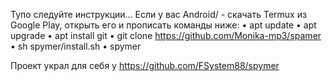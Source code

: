 Тупо следуйте инструкции...
Если у вас Android/ - скачать Termux из Google Play, открыть его и прописать команды ниже:
• apt update
• apt upgrade
• apt install git
• git clone https://github.com/Monika-mp3/spamer
• sh spymer/install.sh
• spymer





Проект украл для себя у https://github.com/FSystem88/spymer 
